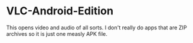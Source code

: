 # VLC-Android-Edition
This opens video and audio of all sorts. 
I don't really do apps that are ZIP archives so it is just one measly APK file.
